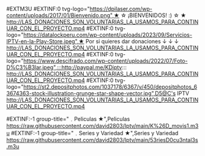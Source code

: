 #EXTM3U
#EXTINF:0 tvg-logo="https://dpilaser.com/wp-content/uploads/2017/01/Bienvenido.png",★ ☆ ¡BIENVENIDOS! :) ☆ ★
http://LAS_DONACIONES_SON_VOLUNTARIAS_LA_USAMOS_PARA_CONTINUAR_CON_EL_PROYECTO.mp4
#EXTINF:0 tvg-logo="https://datalockperu.com/wp-content/uploads/2023/09/Servicios-IPTV-en-la-Play-Store.jpeg",★ Por si quieres dar donaciones ↓ ↓ ↓
http://LAS_DONACIONES_SON_VOLUNTARIAS_LA_USAMOS_PARA_CONTINUAR_CON_EL_PROYECTO.mp4
#EXTINF:0 tvg-logo="https://www.descifrado.com/wp-content/uploads/2022/07/Foto-D%C3%B3lar.jpeg",:::http://paypal.me/KDiptv:::
http://LAS_DONACIONES_SON_VOLUNTARIAS_LA_USAMOS_PARA_CONTINUAR_CON_EL_PROYECTO.mp4
#EXTINF:0 tvg-logo="https://st2.depositphotos.com/1037178/6367/v/450/depositphotos_63674363-stock-illustration-grunge-star-shape-vector.jpg",D5@C's IPTV
http://LAS_DONACIONES_SON_VOLUNTARIAS_LA_USAMOS_PARA_CONTINUAR_CON_EL_PROYECTO.mp4


#EXTINF:-1 group-title="﹒Peliculas ★",Peliculas 
https://raw.githubusercontent.com/david2803/Iptv/main/K%26D_movis1.m3u
#EXTINF:-1 group-title="﹒Series y Variedad ★",Series y Variedad
https://raw.githubusercontent.com/david2803/Iptv/main/53riesD0cu3ntal3s.m3u

